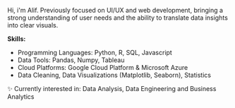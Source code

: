 Hi, i'm Alif.
Previously focused on UI/UX and web development, bringing a strong understanding of user needs and the ability to translate data insights into clear visuals.

**Skills:**

- Programming Languages: Python,  R, SQL, Javascript 
- Data Tools: Pandas, Numpy, Tableau
- Cloud Platforms: Google Cloud Platform & Microsoft Azure
- Data Cleaning, Data Visualizations (Matplotlib, Seaborn), Statistics 

✨ Currently interested in:
Data Analysis, Data Engineering and Business Analytics
